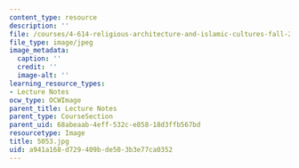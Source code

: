 ```yaml
---
content_type: resource
description: ''
file: /courses/4-614-religious-architecture-and-islamic-cultures-fall-2002/a941a168d729409bde503b3e77ca0352_5053.jpg
file_type: image/jpeg
image_metadata:
  caption: ''
  credit: ''
  image-alt: ''
learning_resource_types:
- Lecture Notes
ocw_type: OCWImage
parent_title: Lecture Notes
parent_type: CourseSection
parent_uid: 68abeaab-4eff-532c-e858-18d3ffb567bd
resourcetype: Image
title: 5053.jpg
uid: a941a168-d729-409b-de50-3b3e77ca0352
---
```

